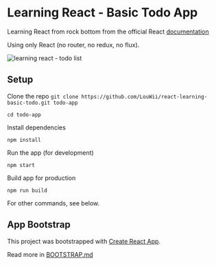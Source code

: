 # Learning React - Basic Todo App

Learning React from rock bottom from the official React [documentation](https://facebook.github.io/react/docs/hello-world.html)

Using only React (no router, no redux, no flux).

![learning react - todo list](https://cloud.githubusercontent.com/assets/2750789/23441552/d6aa3090-fdd7-11e6-859e-0639224f6d1a.png)

## Setup

Clone the repo `git clone https://github.com/LouWii/react-learning-basic-todo.git todo-app`

`cd todo-app`

Install dependencies

`npm install`

Run the app (for development)

`npm start`

Build app for production

`npm run build`

For other commands, see below.

## App Bootstrap

This project was bootstrapped with [Create React App](https://github.com/facebookincubator/create-react-app).

Read more in [BOOTSTRAP.md](BOOTSTRAP.md)